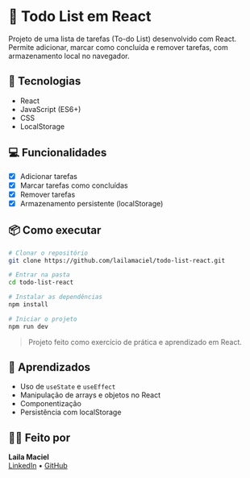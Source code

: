 # 📝 Todo List em React

Projeto de uma lista de tarefas (To-do List) desenvolvido com React.  
Permite adicionar, marcar como concluída e remover tarefas, com armazenamento local no navegador.

## 🚀 Tecnologias

- React
- JavaScript (ES6+)
- CSS
- LocalStorage

## 💻 Funcionalidades

- [x] Adicionar tarefas
- [x] Marcar tarefas como concluídas
- [x] Remover tarefas
- [x] Armazenamento persistente (localStorage)

## 📦 Como executar

```bash
# Clonar o repositório
git clone https://github.com/lailamaciel/todo-list-react.git

# Entrar na pasta
cd todo-list-react

# Instalar as dependências
npm install

# Iniciar o projeto
npm run dev
```

> Projeto feito como exercício de prática e aprendizado em React.

## 🧠 Aprendizados

- Uso de `useState` e `useEffect`
- Manipulação de arrays e objetos no React
- Componentização
- Persistência com localStorage

## 🧑‍💻 Feito por

**Laila Maciel**  
[LinkedIn](https://www.linkedin.com/in/lailamaciel) • [GitHub](https://github.com/lailamaciel)
